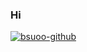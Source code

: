 ### Hi 
[![bsuoo-github](https://github-readme-stats.vercel.app/api?username=bsuoo)](https://github.com/anuraghazra/github-readme-stats)
